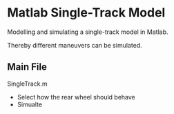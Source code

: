 # Matlab Single-Track Model

Modelling and simulating a single-track model in Matlab.

Thereby different maneuvers can be simulated. 

## Main File

SingleTrack.m

- Select how the rear wheel should behave 
- Simualte